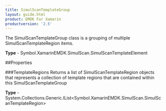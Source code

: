 ```yaml
---
title: SimulScanTemplateGroup
layout: guide.html 
product: EMDK For Xamarin 
productversion: '2.5' 
---
```

The SimulScanTemplateGroup class is a grouping of multiple SimulScanTemplateRegion items.

**Type** - Symbol.XamarinEMDK.SimulScan.SimulScanTemplateElement

##Properties

###TemplateRegions
Returns a list of SimulScanTemplateRegion objects that represents a collection of template regions that are contained within this SimulScanTemplateGroup

**Type** - System.Collections.Generic.IList<Symbol.XamarinEMDK.SimulScan.SimulScanTemplateRegion>


